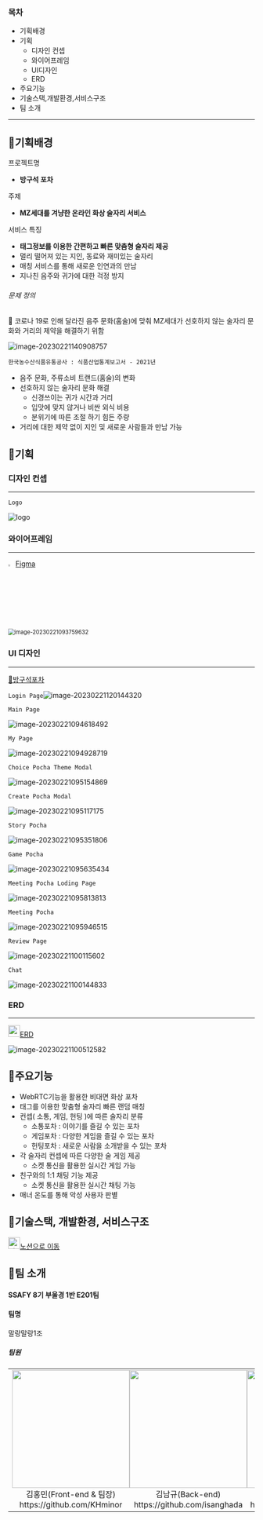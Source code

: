 ### 목차

- 기획배경
- 기획
  - 디자인 컨셉
  - 와이어프레임
  - UI디자인
  - ERD
- 주요기능
- 기술스택,개발환경,서비스구조
- 팀 소개

---

## 🍺기획배경

프로젝트명

- **방구석 포차**

주제

- **MZ세대를 겨냥한 온라인 화상 술자리 서비스**

서비스 특징

- **태그정보를 이용한 간편하고 빠른 맞춤형 술자리 제공**
- 멀리 떨어져 있는 지인, 동료와 재미있는 술자리
- 매칭 서비스를 통해 새로운 인연과의 만남
- 지나친 음주와 귀가에 대한 걱정 방지

###### 문제 정의

💬 코로나 19로 인해 달라진 음주 문화(홈술)에 맞춰 MZ세대가 선호하지 않는 술자리 문화와 거리의 제약을 해결하기 위함

![image-20230221140908757](./README.assets/image-20230221140908757.png)

`한국농수산식품유통공사 : 식품산업통계보고서 - 2021년`

- 음주 문화, 주류소비 트랜드(홈술)의 변화
- 선호하지 않는 술자리 문화 해결
  - 신경쓰이는 귀가 시간과 거리
  - 입맛에 맞지 않거나 비싼 외식 비용
  - 분위기에 따른 조절 하기 힘든 주량
- 거리에 대한 제약 없이 지인 및 새로운 사람들과 만남 가능

## 🍺기획

### 디자인 컨셉

---

`Logo`

![logo](./README.assets/logo.gif)

### 와이어프레임

---

<img src="./README.assets/7a5ebfb0-0508-48ab-be9a-31b36ba53f97-cover.png" alt="7a5ebfb0-0508-48ab-be9a-31b36ba53f97-cover" style="width: 3%; " />[Figma](https://www.figma.com/file/j4Ip9hMmVco26mJ67COuSK/%EB%94%94%EC%9E%90%EC%9D%B8-%EB%AA%A9%EC%97%85?node-id=313%3A6109&t=D4PNG15Al40oJ0Uu-0)

<img src="./README.assets/image-20230221093759632.png" alt="image-20230221093759632" style="zoom:80%;" />

### UI 디자인

---

[🍻방구석포차](https://i8e201.p.ssafy.io/)

`Login Page`<img src="./README.assets/image-20230221120144320.png" alt="image-20230221120144320"  />

`Main Page`

![image-20230221094618492](./README.assets/image-20230221094618492-1676956383679-10.png)

`My Page`

![image-20230221094928719](./README.assets/image-20230221094928719-1676956443379-12.png)

`Choice Pocha Theme Modal`

![image-20230221095154869](./README.assets/image-20230221095154869.png)

`Create Pocha Modal`

![image-20230221095117175](./README.assets/image-20230221095117175.png)

`Story Pocha`

![image-20230221095351806](./README.assets/image-20230221095351806.png)

`Game Pocha`

![image-20230221095635434](./README.assets/image-20230221095635434.png)

`Meeting Pocha Loding Page`

![image-20230221095813813](./README.assets/image-20230221095813813.png)

`Meeting Pocha`

![image-20230221095946515](./README.assets/image-20230221095946515.png)

`Review Page`

![image-20230221100115602](./README.assets/image-20230221100115602.png)

`Chat`

![image-20230221100144833](./README.assets/image-20230221100144833.png)

### ERD

---

<img src="./README.assets/erd-2684250-2227990.webp" alt="erd-2684250-2227990" style="width: 1.5rem; height: 1.5rem;" />[ERD](https://www.erdcloud.com/d/C25xaNwzPPz9vNbGZ)

![image-20230221100512582](./README.assets/image-20230221100512582.png)

## 🍺주요기능

- WebRTC기능을 활용한 비대면 화상 포차
- 태그를 이용한 맞춤형 술자리 빠른 랜덤 매칭
- 컨셉( 소통, 게임, 헌팅 )에 따른 술자리 분류
  - 소통포차 : 이야기를 즐길 수 있는 포차
  - 게임포차 : 다양한 게임을 즐길 수 있는 포차
  - 헌팅포차 : 새로운 사람을 소개받을 수 있는 포차
- 각 술자리 컨셉에 따른 다양한 술 게임 제공
  - 소켓 통신을 활용한 실시간 게임 가능
- 친구와의 1:1 채팅 기능 제공
  - 소켓 통신을 활용한 실시간 채팅 가능
- 매너 온도를 통해 악성 사용자 판별

## 🍺기술스택, 개발환경, 서비스구조

<img src="./README.assets/다운로드.png" alt="다운로드" style="width: 1.5rem; height: 1.5rem;" />[노션으로 이동](https://www.notion.so/3b33e8ea242d475199a0533fac9d8aa9)

## 🍺팀 소개

#### SSAFY 8기 부울경 1반 E201팀

#### 팀명

말랑말랑1조

##### 팀원

<table style="width: 100%;">
	<thead>
    <tbody>
		<tr>
			<td style="display: flex; justify-content: center; align-items:center;">
        <div>
            <img src="https://avatars.githubusercontent.com/u/109326297?v=4" style="width: 15rem; height:15rem; display: flex; justify-content: center; align-items:center;"/>
            <div style="display: flex; justify-content: center; align-items:center;">김홍민(Front-end & 팀장)</div>
            <div style="display: flex; justify-content: center; align-items:center;"><a>https://github.com/KHminor</a></div>
        </div>
         <div>
            <img src="https://avatars.githubusercontent.com/u/90487843?v=4" style="width: 15rem; height:15rem; display: flex; justify-content: center; align-items:center;"/>
            <div style="display: flex; justify-content: center; align-items:center;">김남규(Back-end)</div>
            <div style="display: flex; justify-content: center; align-items:center;"><a>https://github.com/isanghada</a></div>
        </div>
        <div>
            <img src="https://avatars.githubusercontent.com/u/55730504?v=4" style="width: 15rem; height:15rem; display: flex; justify-content: center; align-items:center;"/>
            <div style="display: flex; justify-content: center; align-items:center;">김애림(Back-end)</div>
            <div style="display: flex; justify-content: center; align-items:center;"><a>https://github.com/aemong22</a></div>      
        </div>
        <div>
          <img src="https://avatars.githubusercontent.com/u/73467750?v=4" style="width: 15rem; height:15rem; display: flex; justify-content: center; align-items:center;"/>
        	<div style="display: flex; justify-content: center; align-items:center;">김찬희(Front-end)</div>
        	<div style="display: flex; justify-content: center; align-items:center;"><a>https://github.com/wndjf11</a></div>
        </div>
        <div>
          <img src="https://avatars.githubusercontent.com/u/108562895?v=4" style="width: 15rem; height:15rem; display: flex; justify-content: center; align-items:center;"/>
          <div style="display: flex; justify-content: center; align-items:center;">양은진(Back-end)</div>
          <div style="display: flex; justify-content: center; align-items:center;"><a>https://github.com/eunjineee</a></div>
        </div>
        <div>
          <img src="https://avatars.githubusercontent.com/u/109326433?v=4" style="width: 15rem; height:15rem; display: flex; justify-content: center; align-items:center;"/>
          <div style="display: flex; justify-content: center; align-items:center;">한상현(Front-end)</div>
          <div style="display: flex; justify-content: center; align-items:center;"><a>https://github.com/mintcoo</a></div>
        </div>
			</td>
    </tbody>
</table>
